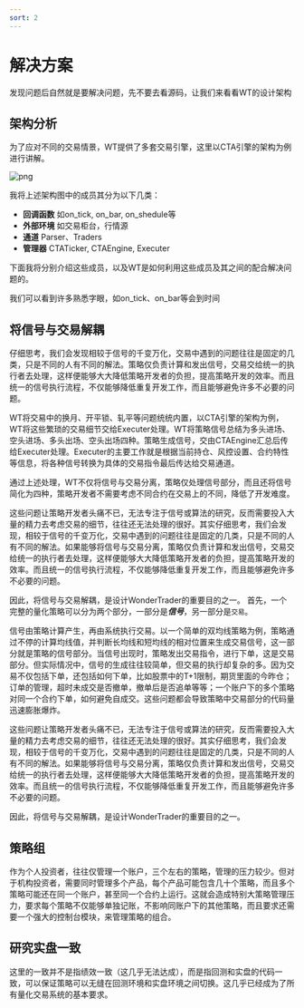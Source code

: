 ```yaml
---
sort: 2
---
```


# 解决方案

发现问题后自然就是要解决问题，先不要去看源码，让我们来看看WT的设计架构

## 架构分析

为了应对不同的交易情景，WT提供了多套交易引擎，这里以CTA引擎的架构为例进行讲解。

![png](../assets/images/3.思路分析/CTA架构.png)

我将上述架构图中的成员其分为以下几类：

- **回调函数** 如on_tick, on_bar, on_shedule等
- **外部环境** 如交易柜台，行情源
- **通道** Parser、Traders
- **管理器** CTATicker, CTAEngine, Executer

下面我将分别介绍这些成员，以及WT是如何利用这些成员及其之间的配合解决问题的。

我们可以看到许多熟悉字眼，如on_tick、on_bar等会到时间

## 将信号与交易解耦

仔细思考，我们会发现相较于信号的千变万化，交易中遇到的问题往往是固定的几类，只是不同的人有不同的解法。策略仅负责计算和发出信号，交易交给统一的执行者去处理，这样便能够大大降低策略开发者的负担，提高策略开发的效率。而且统一的信号执行流程，不仅能够降低重复开发工作，而且能够避免许多不必要的问题。

WT将交易中的换月、开平锁、轧平等问题统统内置，以CTA引擎的架构为例，WT将这些繁琐的交易细节交给Executer处理。WT将策略信号总结为多头进场、空头进场、多头出场、空头出场四种。策略生成信号，交由CTAEngine汇总后传给Executer处理。Executer的主要工作就是根据当前持仓、风控设置、合约特性等信息，将各种信号转换为具体的交易指令最后传达给交易通道。

通过上述处理，WT不仅将信号与交易分离，策略仅处理信号部分，而且还将信号简化为四种，策略开发者不需要考虑不同合约在交易上的不同，降低了开发难度。




这些问题让策略开发者头痛不已，无法专注于信号或算法的研究，反而需要投入大量的精力去考虑交易的细节，往往还无法处理的很好。其实仔细思考，我们会发现，相较于信号的千变万化，交易中遇到的问题往往是固定的几类，只是不同的人有不同的解法。如果能够将信号与交易分离，策略仅负责计算和发出信号，交易交给统一的执行者去处理，这样便能够大大降低策略开发者的负担，提高策略开发的效率。而且统一的信号执行流程，不仅能够降低重复开发工作，而且能够避免许多不必要的问题。

因此，将信号与交易解耦，是设计WonderTrader的重要目的之一。
首先，一个完整的量化策略可以分为两个部分，一部分是***信号***，另一部分是`交易`。

信号由策略计算产生，再由系统执行交易。以一个简单的双均线策略为例，策略通过不停的计算均线值，并判断长均线和短均线的相对位置来生成交易信号，这一部分就是策略的信号部分。当信号出现时，策略发出交易指令，进行下单，这是交易部分。但实际情况中，信号的生成往往较简单，但交易的执行却复杂的多。因为交易不仅包括下单，还包括如何下单，比如股票中的T+1限制，期货里面的今昨仓；订单的管理，超时未成交是否撤单，撤单后是否追单等等；一个账户下的多个策略对同一个合约下单，如何避免自成交。这些问题都会导致策略中交易部分的代码量迅速膨胀爆炸。

这些问题让策略开发者头痛不已，无法专注于信号或算法的研究，反而需要投入大量的精力去考虑交易的细节，往往还无法处理的很好。其实仔细思考，我们会发现，相较于信号的千变万化，交易中遇到的问题往往是固定的几类，只是不同的人有不同的解法。如果能够将信号与交易分离，策略仅负责计算和发出信号，交易交给统一的执行者去处理，这样便能够大大降低策略开发者的负担，提高策略开发的效率。而且统一的信号执行流程，不仅能够降低重复开发工作，而且能够避免许多不必要的问题。

因此，将信号与交易解耦，是设计WonderTrader的重要目的之一。

## 策略组

作为个人投资者，往往仅管理一个账户，三个左右的策略，管理的压力较少。但对于机构投资者，需要同时管理多个产品，每个产品可能包含几十个策略，而且多个策略可能还在同一个账户，甚至同一个合约上运行。这就会造成特别大策略管理压力，要求每个策略不仅能够单独记账，不影响同账户下的其他策略，而且要求还需要一个强大的控制台模块，来管理策略的组合。

## 研究实盘一致

这里的一致并不是指绩效一致（这几乎无法达成），而是指回测和实盘的代码一致，可以保证策略可以无缝在回测环境和实盘环境之间切换。这几乎已经成为了所有量化交易系统的基本要求。
